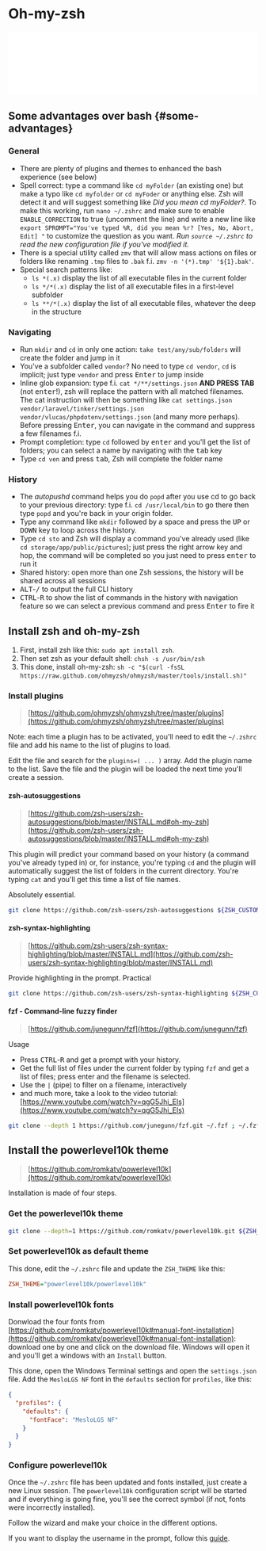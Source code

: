 # Oh-my-zsh

![Banner](./banner.svg)

## Some advantages over bash {#some-advantages}

### General

* There are plenty of plugins and themes to enhanced the bash experience (see below)
* Spell correct: type a command like  `cd myFolder` (an existing one) but make a typo like `cd myfolder` or `cd myFoder` or anything else. Zsh will detect it and will suggest something like *Did you mean cd myFolder?*. To make this working, run `nano ~/.zshrc` and make sure to enable `ENABLE_CORRECTION` to true (uncomment the line) and write a new line like `export SPROMPT="You've typed %R, did you mean %r? [Yes, No, Abort, Edit] "` to customize the question as you want. *Run `source ~/.zshrc` to read the new configuration file if you've modified it.*
* There is a special utility called `zmv` that will allow mass actions on files or folders like renaming `.tmp` files to `.bak` f.i. `zmv -n '(*).tmp' '${1}.bak'`.
* Special search patterns like:
  * `ls *(.x)` display the list of all executable files in the current folder
  * `ls */*(.x)` display the list of all executable files in a first-level subfolder
  * `ls **/*(.x)` display the list of all executable files, whatever the deep in the structure

### Navigating

* Run `mkdir` and `cd` in only one action: `take test/any/sub/folders` will create the folder and jump in it
* You've a subfolder called `vendor`? No need to type `cd vendor`, `cd` is implicit; just type `vendor` and press <kbd>Enter</kbd> to jump inside
* Inline glob expansion: type f.i. `cat */**/settings.json` **AND PRESS <kdb>TAB</kdb>** (not <kbd>enter</kbd>!), zsh will replace the pattern with all matched filenames. The cat instruction will then be something like `cat settings.json vendor/laravel/tinker/settings.json vendor/vlucas/phpdotenv/settings.json` (and many more perhaps). Before pressing <kbd>Enter</kbd>, you can navigate in the command and suppress a few filenames f.i.
* Prompt completion: type `cd` followed by <kbd>enter</kbd> and you'll get the list of folders; you can select a name by navigating with the <kbd>tab</kbd> key
* Type `cd ven` and press <kbd>tab</kbd>, Zsh will complete the folder name
  
### History

* The *autopushd* command helps you do `popd` after you use cd to go back to your previous directory: type f.i. `cd /usr/local/bin` to go there then type `popd` and you're back in your origin folder.
* Type any command like `mkdir` followed by a space and press the <kbd>UP</kbd> or <kbd>DOWN</kbd> key to loop across the history.
* Type `cd sto` and Zsh will display a command you've already used (like `cd storage/app/public/pictures`); just press the right arrow key and hop, the command will be completed so you just need to press <kbd>enter</kbd> to run it
* Shared history: open more than one Zsh sessions, the history will be shared across all sessions
* <kbd>ALT</kbd>-<kbd>/</kbd> to output the full CLI history
* <kbd>CTRL</kbd>-<kbd>R</kbd> to show the list of commands in the history with navigation feature so we can select a previous command and press <kbd>Enter</kbd> to fire it

## Install zsh and oh-my-zsh

1. First, install zsh like this: `sudo apt install zsh`.
2. Then set zsh as your default shell: `chsh -s /usr/bin/zsh`
3. This done, install oh-my-zsh: `sh -c "$(curl -fsSL https://raw.github.com/ohmyzsh/ohmyzsh/master/tools/install.sh)"`

### Install plugins

> [https://github.com/ohmyzsh/ohmyzsh/tree/master/plugins](https://github.com/ohmyzsh/ohmyzsh/tree/master/plugins)

Note: each time a plugin has to be activated, you'll need to edit the `~/.zshrc` file and add his name to the list of plugins to load.

Edit the file and search for the `plugins=( ... )` array. Add the plugin name to the list. Save the file and the plugin will be loaded the next time you'll create a session.

#### zsh-autosuggestions

> [https://github.com/zsh-users/zsh-autosuggestions/blob/master/INSTALL.md#oh-my-zsh](https://github.com/zsh-users/zsh-autosuggestions/blob/master/INSTALL.md#oh-my-zsh)

This plugin will predict your command based on your history (a command you've already typed in) or, for instance, you're typing `cd` and the plugin will automatically suggest the list of folders in the current directory. You're typing `cat` and you'll get this time a list of file names.

Absolutely essential.

```bash
git clone https://github.com/zsh-users/zsh-autosuggestions ${ZSH_CUSTOM:-~/.oh-my-zsh/custom}/plugins/zsh-autosuggestions
```

#### zsh-syntax-highlighting

> [https://github.com/zsh-users/zsh-syntax-highlighting/blob/master/INSTALL.md](https://github.com/zsh-users/zsh-syntax-highlighting/blob/master/INSTALL.md)

Provide highlighting in the prompt. Practical

```bash
git clone https://github.com/zsh-users/zsh-syntax-highlighting ${ZSH_CUSTOM:-~/.oh-my-zsh/custom}/plugins/zsh-syntax-highlighting
```

#### fzf - Command-line fuzzy finder

> [https://github.com/junegunn/fzf](https://github.com/junegunn/fzf)

Usage

* Press <kbd>CTRL</kbd>-<kbd>R</kbd> and get a prompt with your history.
* Get the full list of files under the current folder by typing `fzf` and get a list of files; press enter and the filename is selected.
* Use the `|` (pipe) to filter on a filename, interactively
* and much more, take a look to the video tutorial: [https://www.youtube.com/watch?v=qgG5Jhi_Els](https://www.youtube.com/watch?v=qgG5Jhi_Els)

```bash
git clone --depth 1 https://github.com/junegunn/fzf.git ~/.fzf ; ~/.fzf/install
```

## Install the powerlevel10k theme

> [https://github.com/romkatv/powerlevel10k](https://github.com/romkatv/powerlevel10k)

Installation is made of four steps.

### Get the powerlevel10k theme

```bash
git clone --depth=1 https://github.com/romkatv/powerlevel10k.git ${ZSH_CUSTOM:-$HOME/.oh-my-zsh/custom}/themes/powerlevel10k
```

### Set powerlevel10k as default theme

This done, edit the `~/.zshrc` file and update the `ZSH_THEME` like this:

```ini
ZSH_THEME="powerlevel10k/powerlevel10k"
```

### Install powerlevel10k fonts

Donwload the four fonts from [https://github.com/romkatv/powerlevel10k#manual-font-installation](https://github.com/romkatv/powerlevel10k#manual-font-installation): download one by one and click on the download file. Windows will open it and you'll get a windows with an `Install` button.

This done, open the Windows Terminal settings and open the `settings.json` file. Add the `MesloLGS NF` font in the `defaults` section for `profiles`, like this:

```json
{
  "profiles": {
    "defaults": {
      "fontFace": "MesloLGS NF"
    }
  }
}
```

### Configure powerlevel10k

Once the `~/.zshrc` file has been updated and fonts installed, just create a new Linux session. The `powerlevel10k` configuration script will be started and if everything is going fine, you'll see the correct symbol (if not, fonts were incorrectly installed).

Follow the wizard and make your choice in the different options.

If you want to display the username in the prompt, follow this [guide](https://gitee.com/kongren/powerlevel10k#how-do-i-add-username-andor-hostname-to-prompt).
